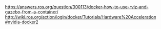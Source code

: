 https://answers.ros.org/question/300113/docker-how-to-use-rviz-and-gazebo-from-a-container/
http://wiki.ros.org/action/login/docker/Tutorials/Hardware%20Acceleration#nvidia-docker2
